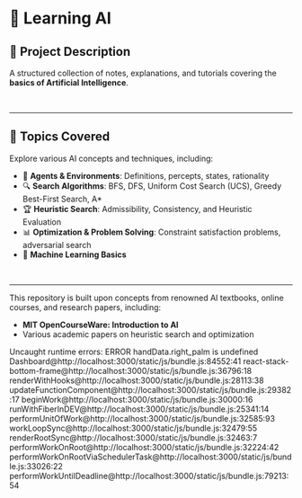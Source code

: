 # 🤖 **Learning AI**

## 📌 **Project Description**

A structured collection of notes, explanations, and tutorials covering the **basics of Artificial Intelligence**. 

<br>

---


## 📖 **Topics Covered**

Explore various AI concepts and techniques, including:

- 🎯 **Agents & Environments**: Definitions, percepts, states, rationality
- 🔍 **Search Algorithms**: BFS, DFS, Uniform Cost Search (UCS), Greedy Best-First Search, A* 
- 🏆 **Heuristic Search**: Admissibility, Consistency, and Heuristic Evaluation
- 📊 **Optimization & Problem Solving**: Constraint satisfaction problems, adversarial search
- 🤖 **Machine Learning Basics**
  
  
<br>

---

This repository is built upon concepts from renowned AI textbooks, online courses, and research papers, including:

- **MIT OpenCourseWare: Introduction to AI**
- Various academic papers on heuristic search and optimization


Uncaught runtime errors:
ERROR
handData.right_palm is undefined
Dashboard@http://localhost:3000/static/js/bundle.js:84552:41
react-stack-bottom-frame@http://localhost:3000/static/js/bundle.js:36796:18
renderWithHooks@http://localhost:3000/static/js/bundle.js:28113:38
updateFunctionComponent@http://localhost:3000/static/js/bundle.js:29382:17
beginWork@http://localhost:3000/static/js/bundle.js:30000:16
runWithFiberInDEV@http://localhost:3000/static/js/bundle.js:25341:14
performUnitOfWork@http://localhost:3000/static/js/bundle.js:32585:93
workLoopSync@http://localhost:3000/static/js/bundle.js:32479:55
renderRootSync@http://localhost:3000/static/js/bundle.js:32463:7
performWorkOnRoot@http://localhost:3000/static/js/bundle.js:32224:42
performWorkOnRootViaSchedulerTask@http://localhost:3000/static/js/bundle.js:33026:22
performWorkUntilDeadline@http://localhost:3000/static/js/bundle.js:79213:54

